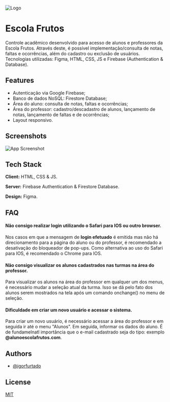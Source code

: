 ![Logo](https://user-images.githubusercontent.com/70289587/139695761-1c01f0ec-43a1-4503-a43a-26a32d452151.png)


# Escola Frutos

Controle acadêmico desenvolvido para acesso de alunos e professores da Escola Frutos. Através deste, é possível implementação/consulta de notas, faltas e ocorrências, além do cadastro ou exclusão de usuários. Tecnologias utilizadas: Figma, HTML, CSS, JS e Firebase (Authentication & Database).


## Features

- Autenticação via Google Firebase;
- Banco de dados NoSQL: Firestore Database;
- Área do aluno: consulta de notas, faltas e ocorrências;
- Área do professor: cadastro/descadastro de alunos, lançamento de notas, lançamento de faltas e de ocorrências;
- Layout responsivo.


## Screenshots

![App Screenshot](https://via.placeholder.com/468x300?text=App+Screenshot+Here)


## Tech Stack

**Client:** HTML, CSS & JS.

**Server:** Firebase Authentication & Firestore Database.

**Design:** Figma.


## FAQ

#### Não consigo realizar login utilizando o Safari para IOS ou outro browser.

Nos casos em que a mensagem de **login efetuado** é emitida mas não há direcionamento para a página do aluno ou do professor, é recomendado a desativação do bloqueador de pop-ups. Como alternativa ao uso do Safari para IOS, é recomendado o Chrome para IOS.

#### Não consigo visualizar os alunos cadastrados nas turmas na área do professor.

Para visualizar os alunos na área do professor em qualquer um dos menus, é necessário mudar a seleção atual da turma. Isso se dá pelo fato dos alunos serem mostrados na tela após um comando onchange() no menu de seleção.

#### Dificuldade em criar um novo usuário e acessar o sistema.

Para criar um novo usuário, é necessário acessar a área do professor e em seguida ir até o menu "Alunos". Em seguida, informar os dados do aluno. É de fundamelnatl importância que o e-mail cadastrado seja do tipo: exemplo **@alunoescolafrutos.com**.



## Authors

- [@igorfurtado](https://github.com/igorfurtado)


## License

[MIT](https://choosealicense.com/licenses/mit/)


